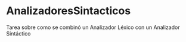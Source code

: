 # AnalizadoresSintacticos
Tarea sobre como se combinó un Analizador Léxico con un Analizador Sintáctico
